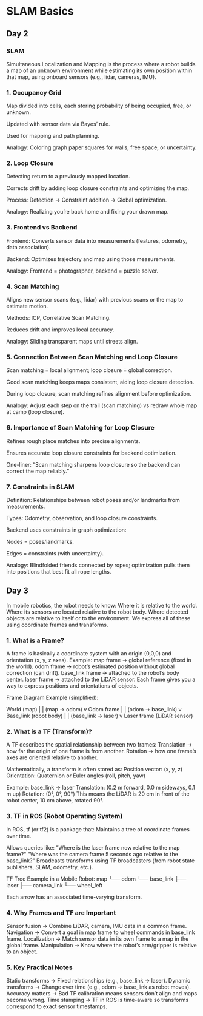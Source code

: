 # SLAM Basics
## Day 2
### SLAM
Simultaneous Localization and Mapping is the process where a robot builds a map of an unknown environment while estimating its own position within that map, using onboard sensors (e.g., lidar, cameras, IMU).

### 1. Occupancy Grid
Map divided into cells, each storing probability of being occupied, free, or unknown.

Updated with sensor data via Bayes’ rule.

Used for mapping and path planning.

Analogy: Coloring graph paper squares for walls, free space, or uncertainty.

### 2. Loop Closure
Detecting return to a previously mapped location.

Corrects drift by adding loop closure constraints and optimizing the map.

Process: Detection → Constraint addition → Global optimization.

Analogy: Realizing you’re back home and fixing your drawn map.

### 3. Frontend vs Backend
Frontend: Converts sensor data into measurements (features, odometry, data association).

Backend: Optimizes trajectory and map using those measurements.

Analogy: Frontend = photographer, backend = puzzle solver.

### 4. Scan Matching
Aligns new sensor scans (e.g., lidar) with previous scans or the map to estimate motion.

Methods: ICP, Correlative Scan Matching.

Reduces drift and improves local accuracy.

Analogy: Sliding transparent maps until streets align.

### 5. Connection Between Scan Matching and Loop Closure
Scan matching = local alignment; loop closure = global correction.

Good scan matching keeps maps consistent, aiding loop closure detection.

During loop closure, scan matching refines alignment before optimization.

Analogy: Adjust each step on the trail (scan matching) vs redraw whole map at camp (loop closure).

### 6. Importance of Scan Matching for Loop Closure
Refines rough place matches into precise alignments.

Ensures accurate loop closure constraints for backend optimization.

One-liner: “Scan matching sharpens loop closure so the backend can correct the map reliably.”

### 7. Constraints in SLAM
Definition: Relationships between robot poses and/or landmarks from measurements.

Types: Odometry, observation, and loop closure constraints.

Backend uses constraints in graph optimization:

Nodes = poses/landmarks.

Edges = constraints (with uncertainty).

Analogy: Blindfolded friends connected by ropes; optimization pulls them into positions that best fit all rope lengths.

## Day 3
In mobile robotics, the robot needs to know:
Where it is relative to the world.
Where its sensors are located relative to the robot body.
Where detected objects are relative to itself or to the environment.
We express all of these using coordinate frames and transforms.

### 1. What is a Frame?
A frame is basically a coordinate system with an origin (0,0,0) and orientation (x, y, z axes).
Example:
map frame → global reference (fixed in the world).
odom frame → robot’s estimated position without global correction (can drift).
base_link frame → attached to the robot’s body center.
laser frame → attached to the LiDAR sensor.
Each frame gives you a way to express positions and orientations of objects.

Frame Diagram Example (simplified):

World (map)
  |
  |  (map -> odom)
  v
Odom frame
  |
  |  (odom -> base_link)
  v
Base_link (robot body)
  |
  |  (base_link -> laser)
  v
Laser frame (LiDAR sensor)

### 2. What is a TF (Transform)?
A TF describes the spatial relationship between two frames:
Translation → how far the origin of one frame is from another.
Rotation → how one frame’s axes are oriented relative to another.

Mathematically, a transform is often stored as:
Position vector: (x, y, z)
Orientation: Quaternion or Euler angles (roll, pitch, yaw)

Example:
base_link → laser
Translation: (0.2 m forward, 0.0 m sideways, 0.1 m up)
Rotation: (0°, 0°, 90°)
This means the LiDAR is 20 cm in front of the robot center, 10 cm above, rotated 90°.

### 3. TF in ROS (Robot Operating System)
In ROS, tf (or tf2) is a package that:
Maintains a tree of coordinate frames over time.

Allows queries like:
"Where is the laser frame now relative to the map frame?"
"Where was the camera frame 5 seconds ago relative to the base_link?"
Broadcasts transforms using TF broadcasters (from robot state publishers, SLAM, odometry, etc.).

TF Tree Example in a Mobile Robot:
map
 └── odom
      └── base_link
           ├── laser
           ├── camera_link
           └── wheel_left

Each arrow has an associated time-varying transform.

### 4. Why Frames and TF are Important
Sensor fusion → Combine LiDAR, camera, IMU data in a common frame.
Navigation → Convert a goal in map frame to wheel commands in base_link frame.
Localization → Match sensor data in its own frame to a map in the global frame.
Manipulation → Know where the robot’s arm/gripper is relative to an object.

### 5. Key Practical Notes
Static transforms → Fixed relationships (e.g., base_link → laser).
Dynamic transforms → Change over time (e.g., odom → base_link as robot moves).
Accuracy matters → Bad TF calibration means sensors don’t align and maps become wrong.
Time stamping → TF in ROS is time-aware so transforms correspond to exact sensor timestamps.
